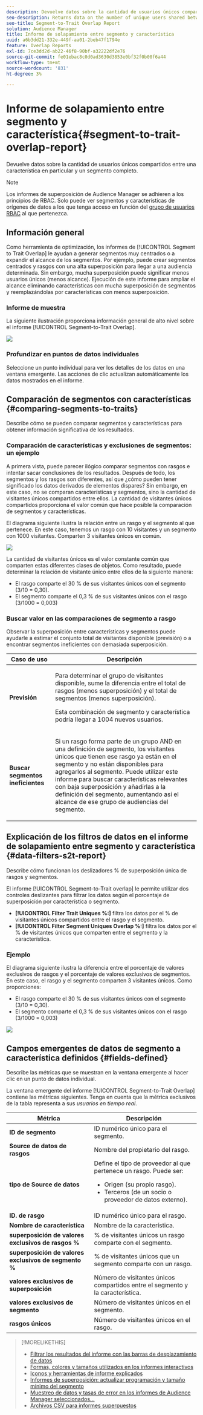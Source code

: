 ```yaml
---
description: Devuelve datos sobre la cantidad de usuarios únicos compartidos entre una característica en particular y un segmento completo.
seo-description: Returns data on the number of unique users shared between a particular trait and an entire segment.
seo-title: Segment-to-Trait Overlap Report
solution: Audience Manager
title: Informe de solapamiento entre segmento y característica
uuid: a6b3dd21-332e-449f-aa01-2beb47f1794e
feature: Overlap Reports
exl-id: 7ce3dd2d-ab22-46f8-90bf-a32222df2e76
source-git-commit: fe01ebac8c0d0ad3630d3853e0bf32f0b00f6a44
workflow-type: tm+mt
source-wordcount: '831'
ht-degree: 3%

---
```


# Informe de solapamiento entre segmento y característica{#segment-to-trait-overlap-report}

Devuelve datos sobre la cantidad de usuarios únicos compartidos entre una característica en particular y un segmento completo.

>[!NOTE]
>
>Los informes de superposición de Audience Manager se adhieren a los principios de RBAC. Solo puede ver segmentos y características de orígenes de datos a los que tenga acceso en función del [grupo de usuarios RBAC](/help/using/features/administration/administration-overview.md) al que pertenezca.

<!-- 

c_segment_trait_overlap.xml

 -->

## Información general

Como herramienta de optimización, los informes de [!UICONTROL Segment to Trait Overlap] le ayudan a generar segmentos muy centrados o a expandir el alcance de los segmentos. Por ejemplo, puede crear segmentos centrados y rasgos con una alta superposición para llegar a una audiencia determinada. Sin embargo, mucha superposición puede significar menos usuarios únicos (menos alcance). Ejecución de este informe para ampliar el alcance eliminando características con mucha superposición de segmentos y reemplazándolas por características con menos superposición.

### Informe de muestra

La siguiente ilustración proporciona información general de alto nivel sobre el informe [!UICONTROL Segment-to-Trait Overlap].

![](assets/segment-to-trait-overlap.png)

### Profundizar en puntos de datos individuales

Seleccione un punto individual para ver los detalles de los datos en una ventana emergente. Las acciones de clic actualizan automáticamente los datos mostrados en el informe.

## Comparación de segmentos con características {#comparing-segments-to-traits}

Describe cómo se pueden comparar segmentos y características para obtener información significativa de los resultados.

<!-- 

c_compare_s2t.xml

 -->

### Comparación de características y exclusiones de segmentos: un ejemplo

A primera vista, puede parecer ilógico comparar segmentos con rasgos e intentar sacar conclusiones de los resultados. Después de todo, los segmentos y los rasgos son diferentes, así que ¿cómo pueden tener significado los datos derivados de elementos dispares? Sin embargo, en este caso, no se comparan características y segmentos, sino la cantidad de visitantes únicos compartidos entre ellos. La cantidad de visitantes únicos compartidos proporciona el valor común que hace posible la comparación de segmentos y características.

El diagrama siguiente ilustra la relación entre un rasgo y el segmento al que pertenece. En este caso, tenemos un rasgo con 10 visitantes y un segmento con 1000 visitantes. Comparten 3 visitantes únicos en común.

![](assets/s2t.png)

La cantidad de visitantes únicos es el valor constante común que comparten estas diferentes clases de objetos. Como resultado, puede determinar la relación de visitante único entre ellos de la siguiente manera:

* El rasgo comparte el 30 % de sus visitantes únicos con el segmento (3/10 = 0,30).
* El segmento comparte el 0,3 % de sus visitantes únicos con el rasgo (3/1000 = 0,003)

### Buscar valor en las comparaciones de segmento a rasgo

Observar la superposición entre características y segmentos puede ayudarle a estimar el conjunto total de visitantes disponible (previsión) o a encontrar segmentos ineficientes con demasiada superposición.

<table id="table_5B211EF95216426299EB20253A5A9C1B"> 
 <thead> 
  <tr> 
   <th colname="col1" class="entry"> Caso de uso </th> 
   <th colname="col2" class="entry"> Descripción </th> 
  </tr>
 </thead>
 <tbody> 
  <tr> 
   <td colname="col1"><b>Previsión</b> </td> 
   <td colname="col2"> <p>Para determinar el grupo de visitantes disponible, sume la diferencia entre el total de rasgos (menos superposición) y el total de segmentos (menos superposición). </p> <p>Esta combinación de segmento y característica podría llegar a 1004 nuevos usuarios. </p> </td> 
  </tr> 
  <tr> 
   <td colname="col1"><b>Buscar segmentos ineficientes</b> </td> 
   <td colname="col2"> <p>Si un rasgo forma parte de un grupo <span class="wintitle"> AND</span> en una definición de segmento, los visitantes únicos que tienen ese rasgo ya están en el segmento y no están disponibles para agregarlos al segmento. Puede utilizar este informe para buscar características relevantes con baja superposición y añadirlas a la definición del segmento, aumentando así el alcance de ese grupo de audiencias del segmento. </p> </td> 
  </tr> 
 </tbody> 
</table>

## Explicación de los filtros de datos en el informe de solapamiento entre segmento y característica {#data-filters-s2t-report}

Describe cómo funcionan los deslizadores % de superposición única de rasgos y segmentos.

<!-- 

r_s2t_sliders.xml

 -->

El informe [!UICONTROL Segment-to-Trait overlap] le permite utilizar dos controles deslizantes para filtrar los datos según el porcentaje de superposición por característica o segmento.

* **[!UICONTROL Filter Trait Uniques %:]** filtra los datos por el % de visitantes únicos compartidos entre el rasgo y el segmento.
* **[!UICONTROL Filter Segment Uniques Overlap %:]** filtra los datos por el % de visitantes únicos que comparten entre el segmento y la característica.

### Ejemplo

El diagrama siguiente ilustra la diferencia entre el porcentaje de valores exclusivos de rasgos y el porcentaje de valores exclusivos de segmentos. En este caso, el rasgo y el segmento comparten 3 visitantes únicos. Como proporciones:

* El rasgo comparte el 30 % de sus visitantes únicos con el segmento (3/10 = 0,30).
* El segmento comparte el 0,3 % de sus visitantes únicos con el rasgo (3/1000 = 0,003)

![](assets/s2t.png)

## Campos emergentes de datos de segmento a característica definidos {#fields-defined}

Describe las métricas que se muestran en la ventana emergente al hacer clic en un punto de datos individual.

<!-- 

r_s2t_data_pop.xml

 -->

La ventana emergente del informe [!UICONTROL Segment-to-Trait Overlap] contiene las métricas siguientes. Tenga en cuenta que la métrica exclusivos de la tabla representa a sus *usuarios en tiempo real*.

<table id="table_4AF72754276242FFB11543635B43AD90"> 
 <thead> 
  <tr> 
   <th colname="col1" class="entry"> Métrica </th> 
   <th colname="col2" class="entry"> Descripción </th> 
  </tr>
 </thead>
 <tbody> 
  <tr> 
   <td colname="col1"><b><span class="wintitle"> ID de segmento</span></b> </td> 
   <td colname="col2"> ID numérico único para el segmento. </td> 
  </tr> 
  <tr> 
   <td colname="col1"><b><span class="wintitle"> Source de datos de rasgos </span></b> </td> 
   <td colname="col2"> Nombre del propietario del rasgo. </td> 
  </tr> 
  <tr> 
   <td colname="col1"><b><span class="wintitle"> tipo de Source de datos</span></b> </td> 
   <td colname="col2">Define el tipo de proveedor al que pertenece un rasgo. Puede ser: 
    <ul id="ul_0477C04A33FD4F5D998B98984E6554D3"> 
     <li id="li_50FCA48EDB5843AB8FB6C34ED2C0067D">Origen (su propio rasgo). </li> 
     <li id="li_4F6148EDAEFE43FA8D505944E9FE3855">Terceros (de un socio o proveedor de datos externo). </li> 
    </ul> </td> 
  </tr> 
  <tr> 
   <td colname="col1"><b><span class="wintitle"> ID. de rasgo </span></b> </td> 
   <td colname="col2"> ID numérico único para el rasgo. </td> 
  </tr> 
  <tr> 
   <td colname="col1"><b><span class="wintitle"> Nombre de característica</span></b> </td> 
   <td colname="col2"> Nombre de la característica. </td> 
  </tr> 
  <tr> 
   <td colname="col1"><b><span class="wintitle"> superposición de valores exclusivos de rasgos %</span></b> </td> 
   <td colname="col2"> % de visitantes únicos un rasgo comparte con el segmento. </td> 
  </tr> 
  <tr> 
   <td colname="col1"><b><span class="wintitle"> superposición de valores exclusivos de segmento %</span></b> </td> 
   <td colname="col2"> % de visitantes únicos que un segmento comparte con un rasgo. </td> 
  </tr> 
  <tr> 
   <td colname="col1"><b><span class="wintitle"> valores exclusivos de superposición </span></b> </td> 
   <td colname="col2"> Número de visitantes únicos compartidos entre el segmento y la característica. </td> 
  </tr> 
  <tr> 
   <td colname="col1"><b><span class="wintitle"> valores exclusivos de segmento</span></b> </td> 
   <td colname="col2"> Número de visitantes únicos en el segmento. </td> 
  </tr> 
  <tr> 
   <td colname="col1"><b><span class="wintitle"> rasgos únicos</span></b> </td> 
   <td colname="col2"> Número de visitantes únicos en el rasgo. </td> 
  </tr> 
 </tbody> 
</table>

>[!MORELIKETHIS]
>
>* [Filtrar los resultados del informe con las barras de desplazamiento de datos](../../reporting/dynamic-reports/data-sliders.md)
>* [Formas, colores y tamaños utilizados en los informes interactivos](../../reporting/dynamic-reports/interactive-report-technology.md#shapes-colors-sizes)
>* [Iconos y herramientas de informe explicados](../../reporting/dynamic-reports/interactive-report-technology.md#icons-tools-explained)
>* [Informes de superposición: actualizar programación y tamaño mínimo del segmento](../../reporting/dynamic-reports/overlap-minimum-segment-size.md)
>* [Muestreo de datos y tasas de error en los informes de Audience Manager seleccionados...](../../reporting/report-sampling.md)
>* [Archivos CSV para informes superpuestos](../../reporting/dynamic-reports/overlap-csv-files.md)
